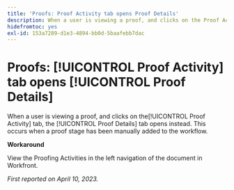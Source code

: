 ```yaml
---
title: 'Proofs: Proof Activity tab opens Proof Details'
description: When a user is viewing a proof, and clicks on the Proof Activity tab, the Proof Details tab opens instead. This occurs when a proof stage has been manually added to the workflow.
hidefromtoc: yes
exl-id: 153a7289-d1e3-4894-bb0d-5baafebb7dac
---
```

# Proofs: [!UICONTROL Proof Activity] tab opens [!UICONTROL Proof Details]

<!--This article is on WF and WFP TOCs-->

When a user is viewing a proof, and clicks on the[!UICONTROL Proof Activity] tab, the [!UICONTROL Proof Details] tab opens instead. This occurs when a proof stage has been manually added to the workflow.

**Workaround**

View the Proofing Activities in the left navigation of the document in Workfront.

_First reported on April 10, 2023._

